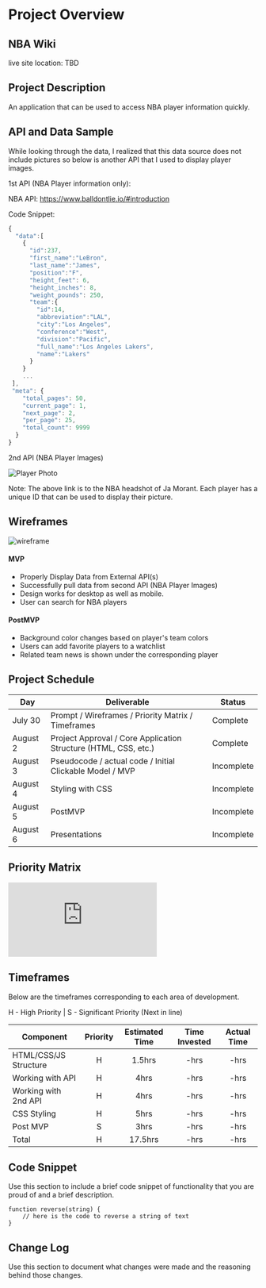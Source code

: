 # Project Overview

## NBA Wiki

live site location: TBD

## Project Description

An application that can be used to access NBA player information quickly.

## API and Data Sample
While looking through the data, I realized that this data source does not include pictures so below is another API that I used to display player images. 

1st API (NBA Player information only):

NBA API: https://www.balldontlie.io/#introduction

Code Snippet: 

```javascript
{
  "data":[
    {
      "id":237,
      "first_name":"LeBron",
      "last_name":"James",
      "position":"F",
      "height_feet": 6,
      "height_inches": 8,
      "weight_pounds": 250,
      "team":{
        "id":14,
        "abbreviation":"LAL",
        "city":"Los Angeles",
        "conference":"West",
        "division":"Pacific",
        "full_name":"Los Angeles Lakers",
        "name":"Lakers"
      }
    }
    ...
 ],
 "meta": {
    "total_pages": 50,
    "current_page": 1,
    "next_page": 2,
    "per_page": 25,
    "total_count": 9999
  }
}
```

2nd API (NBA Player Images)

![Player Photo](https://ak-static.cms.nba.com/wp-content/uploads/headshots/nba/latest/260x190/1629630.png)

Note: The above link is to the NBA headshot of Ja Morant. Each player has a unique ID that can be used to display their picture.

## Wireframes

![wireframe](https://www.figma.com/file/S5UBWwkfoteOrfuh4DM3Md/NBA-WIki?node-id=0%3A1)

#### MVP 

- Properly Display Data from External API(s) 
- Successfully pull data from second API (NBA Player Images)
- Design works for desktop as well as mobile. 
- User can search for NBA players

#### PostMVP  

- Background color changes based on player's team colors
- Users can add favorite players to a watchlist
- Related team news is shown under the corresponding player

## Project Schedule

|  Day | Deliverable | Status
|---|---| ---|
|July 30| Prompt / Wireframes / Priority Matrix / Timeframes | Complete
|August 2| Project Approval / Core Application Structure (HTML, CSS, etc.) | Complete
|August 3| Pseudocode / actual code / Initial Clickable Model / MVP | Incomplete
|August 4| Styling with CSS | Incomplete
|August 5| PostMVP | Incomplete
|August 6| Presentations | Incomplete

## Priority Matrix

![Priority Matrix.pdf](https://github.com/SneakerheadSean/NBA-Wiki/files/6917951/Priority.Matrix.pdf)

## Timeframes

Below are the timeframes corresponding to each area of development. 

H - High Priority | 
S - Significant Priority (Next in line)

| Component | Priority | Estimated Time | Time Invested | Actual Time |
| --- | :---: |  :---: | :---: | :---: |
| HTML/CSS/JS Structure | H | 1.5hrs| -hrs | -hrs |
| Working with API | H | 4hrs| -hrs | -hrs |
| Working with 2nd API | H | 4hrs| -hrs | -hrs |
| CSS Styling | H | 5hrs| -hrs | -hrs |
| Post MVP | S | 3hrs| -hrs | -hrs |
| Total | H | 17.5hrs| -hrs | -hrs |

## Code Snippet

Use this section to include a brief code snippet of functionality that you are proud of and a brief description.  

```
function reverse(string) {
	// here is the code to reverse a string of text
}
```

## Change Log
 Use this section to document what changes were made and the reasoning behind those changes.  
